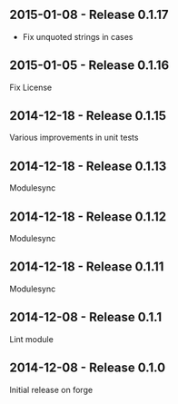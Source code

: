 ## 2015-01-08 - Release 0.1.17

- Fix unquoted strings in cases

## 2015-01-05 - Release 0.1.16

Fix License

## 2014-12-18 - Release 0.1.15

Various improvements in unit tests

## 2014-12-18 - Release 0.1.13

  Modulesync

## 2014-12-18 - Release 0.1.12

  Modulesync

## 2014-12-18 - Release 0.1.11

  Modulesync

## 2014-12-08 - Release 0.1.1

Lint module

## 2014-12-08 - Release 0.1.0

Initial release on forge
